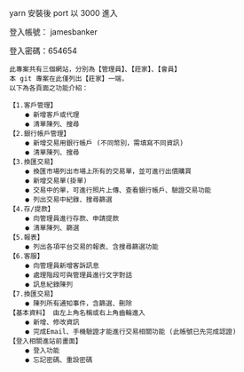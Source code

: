 <p><p>yarn 安裝後 port 以 3000 進入</p>
<p>登入帳號： jamesbanker</p>
<p> 登入密碼：654654 </p>

    此專案共有三個網站，分別為【管理員】、【莊家】、【會員】
    本 git 專案在此僅列出【莊家】一端，
    以下為各頁面之功能介紹：

    【1.客戶管理】
        ● 新增客戶或代理
        ● 清單陳列、搜尋
    【2.銀行帳戶管理】
        ● 新增交易用銀行帳戶 (不同幣別，需填寫不同資訊)
        ● 清單陳列、搜尋
    【3.換匯交易】
        ● 換匯市場列出市場上所有的交易單，並可進行出價購買
        ● 新增交易單(掛單)
        ● 交易中的單，可進行照片上傳、查看銀行帳戶、驗證交易功能
        ● 列出交易中紀錄、搜尋篩選
    【4.存/提款】
        ● 向管理員進行存款、申請提款
        ● 清單陳列、篩選
    【5.報表】
        ● 列出各項平台交易的報表、含搜尋篩選功能
    【6.客服】
        ● 向管理員新增客訴訊息
        ● 處理階段可與管理員進行文字對話
        ● 訊息紀錄陳列
    【7.換匯交易】
        ● 陳列所有通知事件，含篩選、刪除
    【基本資料】 由左上角名稱或右上角齒輪進入
        ● 新增、修改資訊
        ● 完成Email、手機驗證才能進行交易相關功能 (此帳號已先完成認證)
    【登入相關進站前畫面】
        ● 登入功能
        ● 忘記密碼、重設密碼

